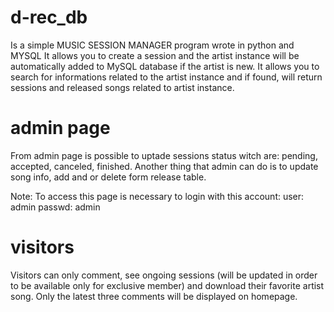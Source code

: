 # d-rec_db

Is a simple MUSIC SESSION MANAGER program wrote in python and MYSQL
It allows you to create a session and the artist instance will be automatically added to MySQL database if the artist is new.
It allows you to search for informations related to the artist instance and if found, will return sessions and released songs
related to artist instance.

# admin page
From admin page is possible to uptade sessions status witch are: pending, accepted, canceled, finished.
Another thing that admin can do is to update song info, add and or delete form release table.

Note: To access this page is necessary to login with this account:
user: admin
passwd: admin


# visitors
Visitors can only comment, see ongoing sessions (will be updated in order to be available only for exclusive member) and download their favorite artist song.
Only the latest three comments will be displayed on homepage.
